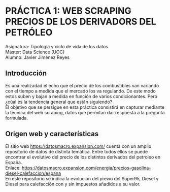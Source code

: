 # PRÁCTICA 1: WEB SCRAPING PRECIOS DE LOS DERIVADORS DEL PETRÓLEO  
Asígnatura: Tipología y ciclo de vida de los datos.  
Máster: Data Science (UOC)  
Alumno: Javier Jiménez Reyes  

## Introducción  
Es una realizadad el echo que el precio de los combustibles van variando con el tiempo a medida que el mercado los va regulando. De este modo estos suben y bajan a medida en función de varios condicionantes. Pero ¿cúal es la tendencia general que están siguiendo?  
El objetivo que se persigue en esta práctica consistirá en capturar mediante la técnica del web scraping, datos que permitan dar respuesta a la pregunta formulada.  

## Origen web y características  
El sitio web https://datosmacro.expansion.com/ cuenta con un amplio repositorio de datos de distinta temática. Entre todos ellos se puede encontrar el evolutivo del precio de los distintos derivados del petroleo en España.  
  Enlace: https://datosmacro.expansion.com/energia/precios-gasolina-diesel-calefaccion/espana  
En este repositorio se indica la evolución del previo del Super95, Diesel y Diesel para calefacción con y sin impuestos añadidos a su valor.  
